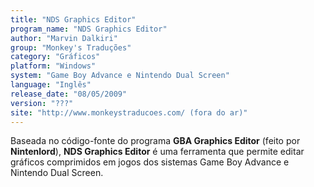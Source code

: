 ```yaml
---
title: "NDS Graphics Editor"
program_name: "NDS Graphics Editor"
author: "Marvin Dalkiri"
group: "Monkey's Traduções"
category: "Gráficos"
platform: "Windows"
system: "Game Boy Advance e Nintendo Dual Screen"
language: "Inglês"
release_date: "08/05/2009"
version: "???"
site: "http://www.monkeystraducoes.com/ (fora do ar)"
---
```

Baseada no código-fonte do programa <b>GBA Graphics Editor</b> (feito por <b>Nintenlord</b>), <b>NDS Graphics Editor</b> é uma ferramenta que permite editar gráficos comprimidos em jogos dos sistemas Game Boy Advance e Nintendo Dual Screen.
